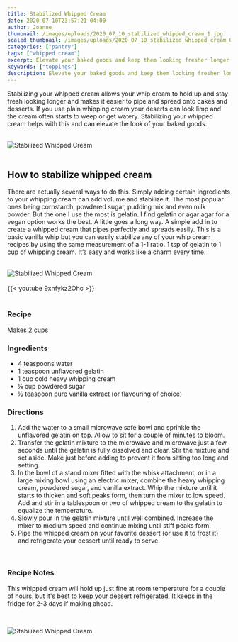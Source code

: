 ```yaml
---
title: Stabilized Whipped Cream
date: 2020-07-10T23:57:21-04:00
author: Joanne
thumbnail: /images/uploads/2020_07_10_stabilized_whipped_cream_1.jpg
scaled_thumbnail: /images/uploads/2020_07_10_stabilized_whipped_cream_0.jpg
categories: ["pantry"]
tags: ["whipped cream"]
excerpt: Elevate your baked goods and keep them looking fresher longer with stabilized whipped cream
keywords: ["toppings"]
description: Elevate your baked goods and keep them looking fresher longer with stabilized whipped cream
---
```


Stabilizing your whipped cream allows your whip cream to hold up and stay fresh looking longer and makes it easier to pipe and spread onto cakes and desserts. If you use plain whipping cream your deserts can look limp and the cream often starts to weep or get watery. Stabilizing your whipped cream helps with this and can elevate the look of your baked goods. 
</br>
</br>

![Stabilized Whipped Cream](/images/uploads/2020_07_10_stabilized_whipped_cream_2.jpg)
</br>
</br>

## How to stabilize whipped cream

There are actually several ways to do this. Simply adding certain ingredients to your whipping cream can add volume and stabilize it. The most popular ones being cornstarch, powdered sugar, pudding mix and even milk powder. But the one I use the most is gelatin. I find gelatin or agar agar for a vegan option works the best. A little goes a long way. A simple add in to create a whipped cream that pipes perfectly and spreads easily. This is a basic vanilla whip but you can easily stabilize any of your whip cream recipes by using the same measurement of a 1-1 ratio. 1 tsp of gelatin to 1 cup of whipping cream. It’s easy and works like a charm every time. 
</br>
</br>

![Stabilized Whipped Cream](/images/uploads/2020_07_10_stabilized_whipped_cream_3.jpg)
</br>
</br>
{{< youtube 9xnfykz2Ohc >}}
</br>
</br>

### Recipe
Makes 2 cups 
</br>

### Ingredients

* <span itemprop="recipeIngredient">4 teaspoons water</span>
* <span itemprop="recipeIngredient">1 teaspoon unflavored gelatin</span>
* <span itemprop="recipeIngredient">1 cup cold heavy whipping cream</span>
* <span itemprop="recipeIngredient">&frac14; cup powdered sugar</span>
* <span itemprop="recipeIngredient">&frac12; teaspoon pure vanilla extract (or flavouring of choice) </span>

### Directions

1. Add the water to a small microwave safe bowl and sprinkle the unflavored gelatin on top. Allow to sit for a couple of minutes to bloom. 
2. Transfer the gelatin mixture to the microwave and microwave just a few seconds until the gelatin is fully dissolved and clear. Stir the mixture and set aside. Make just before adding to prevent it from sitting too long and setting. 
3. In the bowl of a stand mixer fitted with the whisk attachment, or in a large mixing bowl using an electric mixer, combine the heavy whipping cream, powdered sugar, and vanilla extract. Whip the mixture until it starts to thicken and soft peaks form, then turn the mixer to low speed. Add and stir in a tablespoon or two of whipped cream to the gelatin to equalize the temperature.
4. Slowly pour in the gelatin mixture until well combined. Increase the mixer to medium speed and continue mixing until stiff peaks form.
5. Pipe the whipped cream on your favorite dessert (or use it to frost it) and refrigerate your dessert until ready to serve.
</br>

### Recipe Notes

This whipped cream will hold up just fine at room temperature for a couple of hours, but it's best to keep your dessert refrigerated. It keeps in the fridge for 2-3 days if making ahead.

</br>

![Stabilized Whipped Cream](/images/uploads/2020_07_10_stabilized_whipped_cream_4.jpg)